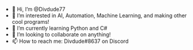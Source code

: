 - 👋 Hi, I’m @Divdude77
- 👀 I’m interested in AI, Automation, Machine Learning, and making other cool programs!
- 🌱 I’m currently learning Python and C#
- 💞️ I’m looking to collaborate on anything!
- 📫 How to reach me: Divdude#8637 on Discord

<!---
Divdude77/Divdude77 is a ✨ special ✨ repository because its `README.md` (this file) appears on your GitHub profile.
You can click the Preview link to take a look at your changes.
--->
